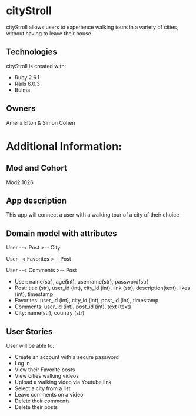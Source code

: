 
# cityStroll
cityStroll allows users to experience walking tours in a variety of cities, without having to leave their house.

## Technologies
cityStroll is created with:
- Ruby 2.6.1
- Rails 6.0.3
- Bulma

## Owners
Amelia Elton & Simon Cohen

# Additional Information:

## Mod and Cohort
Mod2 1026

## App description
This app will connect a user with a walking tour of a city of their choice. 

## Domain model with attributes

 User --< Post >-- City

 User--< Favorites >-- Post 

 User --< Comments >-- Post

- User: name(str), age(int), username(str), password(str)
- Post: title (str), user_id (int), city_id (int), link (str), description(text), likes (int), timestamp
- Favorites: user_id (int), city_id (int), post_id (int), timestamp
- Comments:  user_id (int), post_id (int), text (text)
- City: name(str), country (str)


## User Stories

User will be able to:
- Create an account with a secure password
- Log in
- View their Favorite posts
- View cities walking videos
- Upload a walking video via Youtube link
- Select a city from a list
- Leave comments on a video
- Delete their comments
- Delete their posts

